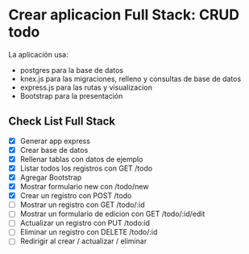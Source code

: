 # Crear aplicacion Full Stack: CRUD todo

La aplicación usa:
* postgres para la base de datos
* knex.js para las migraciones, relleno y consultas de base de datos
* express.js para las rutas y visualizacion
* Bootstrap para la presentación

## Check List Full Stack
* [x] Generar app express
* [x] Crear base de datos
* [x] Rellenar tablas con datos de ejemplo
* [x] Listar todos los registros con GET /todo
* [x] Agregar Bootstrap
* [x] Mostrar formulario new con /todo/new
* [x] Crear un registro con POST /todo
* [ ] Mostrar un registro con GET /todo/:id
* [ ] Mostrar un formulario de edicion con GET /todo/:id/edit
* [ ] Actualizar un registro con PUT /todo:id
* [ ] Eliminar un registro con DELETE /todo/:id
* [ ] Redirigir al crear / actualizar / eliminar
